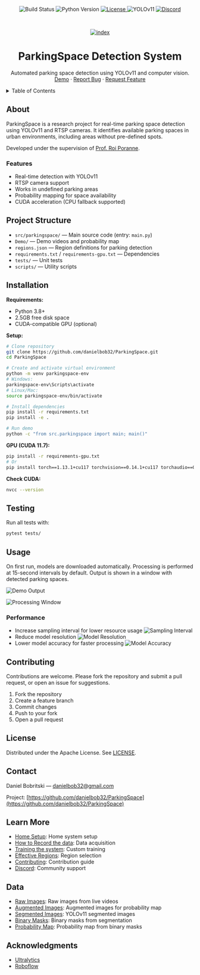 <a name="readme-top"></a>

<!-- PROJECT SHIELDS -->
<p align="center">
    <img src="https://img.shields.io/github/actions/workflow/status/danielbob32/ParkingSpace/python-package.yml?style=for-the-badge" alt="Build Status">
    <img src="https://img.shields.io/badge/python-3.8+-blue.svg?style=for-the-badge" alt="Python Version">
    <a href="https://github.com/danielbob32/ParkingSpace/blob/master/LICENSE">
        <img alt="License" src="https://img.shields.io/badge/License-Apache_2.0-blue.svg?style=for-the-badge">
    </a>
    <img src="https://img.shields.io/badge/YOLOv11-Ultralytics-orange.svg?style=for-the-badge" alt="YOLOv11">
    <a href="https://discord.gg/zZhUEDaQWj">
        <img src="https://img.shields.io/badge/Join-Discord-7289DA.svg?style=for-the-badge&logo=discord&logoColor=white" alt="Discord">
    </a>
</p>

<!-- PROJECT LOGO -->
<br />
<div align="center">
  <a href="https://github.com/danielbob32/ParkingSpace">

![index](https://github.com/danielbob32/ParkingSpace/assets/120675110/c128eb3a-0221-49b5-b596-d167a89c4740)
  </a>

<h1 align="center">ParkingSpace Detection System</h1>

  <p align="center">
    Automated parking space detection using YOLOv11 and computer vision.
    <br />
    <a href="#usage">Demo</a> ·
    <a href="https://github.com/danielbob32/ParkingSpace/issues/new?labels=bug&template=bug-report---.md">Report Bug</a> ·
    <a href="https://github.com/danielbob32/ParkingSpace/issues/new?labels=enhancement&template=feature-request---.md">Request Feature</a>
  </p>
</div>

<!-- TABLE OF CONTENTS -->
<details>
  <summary>Table of Contents</summary>
  <ol>
    <li><a href="#about-the-project">About</a></li>
    <li><a href="#installation">Installation</a></li>
    <li><a href="#usage">Usage</a></li>
    <li><a href="#contributing">Contributing</a></li>
    <li><a href="#license">License</a></li>
    <li><a href="#contact">Contact</a></li>
    <li><a href="#learn-more">Learn More</a></li>
    <li><a href="#data">Data</a></li>
    <li><a href="#acknowledgments">Acknowledgments</a></li>
  </ol>
</details>

<!-- ABOUT THE PROJECT -->

## About

ParkingSpace is a research project for real-time parking space detection using YOLOv11 and RTSP cameras. It identifies available parking spaces in urban environments, including areas without pre-defined spots.

Developed under the supervision of [Prof. Roi Poranne](https://github.com/Roipo).

### Features
- Real-time detection with YOLOv11
- RTSP camera support
- Works in undefined parking areas
- Probability mapping for space availability
- CUDA acceleration (CPU fallback supported)

## Project Structure

- `src/parkingspace/` — Main source code (entry: `main.py`)
- `Demo/` — Demo videos and probability map
- `regions.json` — Region definitions for parking detection
- `requirements.txt` / `requirements-gpu.txt` — Dependencies
- `tests/` — Unit tests
- `scripts/` — Utility scripts

<!-- INSTALLATION -->

## Installation

**Requirements:**
- Python 3.8+
- 2.5GB free disk space
- CUDA-compatible GPU (optional)

**Setup:**
```bash
# Clone repository
git clone https://github.com/danielbob32/ParkingSpace.git
cd ParkingSpace

# Create and activate virtual environment
python -m venv parkingspace-env
# Windows:
parkingspace-env\Scripts\activate
# Linux/Mac:
source parkingspace-env/bin/activate

# Install dependencies
pip install -r requirements.txt
pip install -e .

# Run demo
python -c "from src.parkingspace import main; main()"
```

**GPU (CUDA 11.7):**
```bash
pip install -r requirements-gpu.txt
# Or
pip install torch==1.13.1+cu117 torchvision==0.14.1+cu117 torchaudio==0.13.1+cu117 --extra-index-url https://download.pytorch.org/whl/cu117
```

**Check CUDA:**
```bash
nvcc --version
```

## Testing

Run all tests with:
```bash
pytest tests/
```

<!-- USAGE -->

## Usage

On first run, models are downloaded automatically. Processing is performed at 15-second intervals by default. Output is shown in a window with detected parking spaces.

![Demo Output](https://github.com/danielbob32/ParkingSpace/assets/120675110/710c9c66-7d26-4056-b5d9-6ca8d663cb82)

![Processing Window](https://github.com/danielbob32/ParkingSpace/assets/120675110/fc9735be-4666-4770-a94f-cddddd735656)

### Performance
- Increase sampling interval for lower resource usage
  ![Sampling Interval](https://github.com/danielbob32/ParkingSpace/assets/120675110/7febc6be-1e54-4b6e-a028-9f947884602e)
- Reduce model resolution
  ![Model Resolution](https://github.com/danielbob32/ParkingSpace/assets/120675110/e2d4846d-19ef-479b-a6ac-2e8c3410b38b)
- Lower model accuracy for faster processing
  ![Model Accuracy](https://github.com/danielbob32/ParkingSpace/assets/120675110/f1b3e74e-b69f-4a95-b1be-e659e0611e39)

<!-- CONTRIBUTING -->

## Contributing

Contributions are welcome. Please fork the repository and submit a pull request, or open an issue for suggestions.

1. Fork the repository
2. Create a feature branch
3. Commit changes
4. Push to your fork
5. Open a pull request

<!-- LICENSE -->

## License

Distributed under the Apache License. See [LICENSE](https://github.com/danielbob32/ParkingSpace/blob/master/LICENSE).

<!-- CONTACT -->

## Contact

Daniel Bobritski — danielbob32@gmail.com

Project: [https://github.com/danielbob32/ParkingSpace](https://github.com/danielbob32/ParkingSpace)

<!-- LEARN MORE -->

## Learn More

- [Home Setup](https://danielbob32.github.io/PSweb/): Home system setup
- [How to Record the data](https://danielbob32.github.io/PSweb/): Data acquisition
- [Training the system](https://danielbob32.github.io/PSweb/): Custom training
- [Effective Regions](https://danielbob32.github.io/PSweb/): Region selection
- [Contributing](https://danielbob32.github.io/PSweb/): Contribution guide
- [Discord](https://discord.gg/zZhUEDaQWj): Community support

<!-- DATA -->

## Data

- [Raw Images](https://drive.google.com/drive/folders/19Vj134JEaQX1-8Ek_UGWvElroVuO2vXz?usp=sharing): Raw images from live videos
- [Augmented Images](https://drive.google.com/drive/folders/1gHNhspoRk9ewnf64yqftENCU64kqY5OP?usp=sharing): Augmented images for probability map
- [Segmented Images](https://drive.google.com/drive/folders/1Te31EDZKZ-XRcGjyaPD2qc1c4jH3Dpk9?usp=sharing): YOLOv11 segmented images
- [Binary Masks](https://drive.google.com/drive/folders/145pIsCr6CX0GDmDCKgXocOVQuMTDszI_?usp=sharing): Binary masks from segmentation
- [Probability Map](https://drive.google.com/file/d/1fwNCc_sKEZyjcrchR3vL8WX9ULql6Wt2/view?usp=sharing): Probability map from binary masks

## Acknowledgments

- [Ultralytics](https://docs.ultralytics.com/)
- [Roboflow](https://roboflow.com/)

<!-- MARKDOWN LINKS & IMAGES -->
